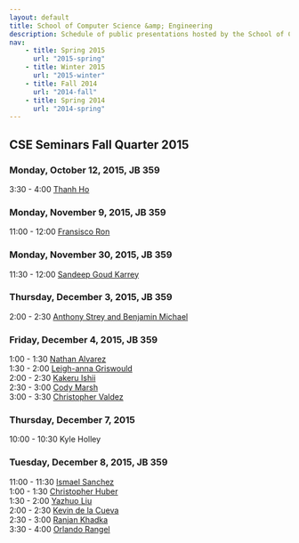 ```yaml
---
layout: default
title: School of Computer Science &amp; Engineering
description: Schedule of public presentations hosted by the School of CSE.
nav:
    - title: Spring 2015
      url: "2015-spring"
    - title: Winter 2015
      url: "2015-winter"
    - title: Fall 2014
      url: "2014-fall"
    - title: Spring 2014
      url: "2014-spring"
---
```


## CSE Seminars __Fall Quarter 2015__

### Monday, October 12, 2015, JB 359

  3:30 -  4:00 [Thanh Ho](2015-fall/thanh-ho.pdf) <br>

### Monday, November 9, 2015, JB 359

 11:00 - 12:00 [Fransisco Ron](2015-fall/fransisco-ron.pdf) <br>

### Monday, November 30, 2015, JB 359

 11:30 - 12:00 [Sandeep Goud Karrey](2015-fall/sandeep-goud-karrey.pdf) <br>

### Thursday, December 3, 2015, JB 359

  2:00 -  2:30 [Anthony Strey and Benjamin Michael](2015-fall/strey-michael.pdf) <br>

### Friday, December 4, 2015, JB 359

  1:00 -  1:30 [Nathan Alvarez](2015-fall/nathan-alvarez.pdf) <br>
  1:30 -  2:00 [Leigh-anna Griswould](2015-fall/leigh-anna-griswould.pdf) <br>
  2:00 -  2:30 [Kakeru Ishii](2015-fall/kakeru-ishii.pdf) <br>
  2:30 -  3:00 [Cody Marsh](2015-fall/cody-marsh.pdf) <br>
  3:00 -  3:30 [Christopher Valdez](2015-fall/christopher-valdez.pdf) <br>

### Thursday, December 7, 2015

 10:00 - 10:30 Kyle Holley <br>

### Tuesday, December 8, 2015, JB 359

 11:00 - 11:30 [Ismael Sanchez](2015-fall/ismael-sanchez.pdf) <br>
  1:00 -  1:30 [Christopher Huber](2015-fall/christopher-huber.pdf) <br>
  1:30 -  2:00 [Yazhuo Liu](2015-fall/yazhuo-liu.pdf) <br>
  2:00 -  2:30 [Kevin de la Cueva](2015-fall/kevin-de-la-cueva.pdf) <br>
  2:30 -  3:00 [Ranjan Khadka](2015-fall/ranjan-khadka.pdf) <br>
  3:30 -  4:00 [Orlando Rangel](2015-fall/orlando-rangel.pdf) <br>

